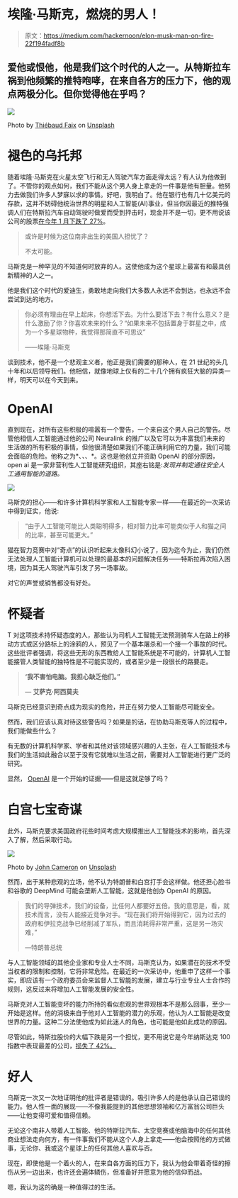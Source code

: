 # 埃隆·马斯克，燃烧的男人！

> 原文：<https://medium.com/hackernoon/elon-musk-man-on-fire-22f194fadf8b>

## 爱他或恨他，他是我们这个时代的人之一。从特斯拉车祸到他频繁的推特咆哮，在来自各方的压力下，他的观点两极分化。但你觉得他在乎吗？

![](img/56861420d0a048d13877fc12eeedd44a.png)

Photo by [Thiébaud Faix](https://unsplash.com/@thifalin?utm_source=unsplash&utm_medium=referral&utm_content=creditCopyText) on [Unsplash](https://unsplash.com/?utm_source=unsplash&utm_medium=referral&utm_content=creditCopyText)

# 褪色的乌托邦

随着埃隆·马斯克在火星太空飞行和无人驾驶汽车方面走得太远？有人认为他做到了。不管你的观点如何，我们不能从这个男人身上拿走的一件事是他有胆量。他努力去做我们许多人梦寐以求的事情。好吧，我明白了。他在银行也有几十亿美元的存款，这并不妨碍他统治世界的明星和人工智能(AI)事业，但当你因最近的推特强调人们在特斯拉汽车自动驾驶时做爱而受到抨击时，现金并不是一切，更不用说该公司的股票[在今年 1 月下跌了 27%](https://www.businessinsider.com/teslas-stock-may-drop-another-27-selloff-jpmorgan-2019-1?r=US&IR=T)。

> 或许是时候为这位南非出生的美国人担忧了？
> 
> 不太可能。

马斯克是一种罕见的不知道何时放弃的人。这使他成为这个星球上最富有和最具创新精神的人之一。

他是我们这个时代的爱迪生，勇敢地走向我们大多数人永远不会到达，也永远不会尝试到达的地方。

> 你必须有理由在早上起床，你想活下去。为什么要活下去？有什么意义？是什么激励了你？你喜欢未来的什么？“如果未来不包括置身于群星之中，成为一个多星球物种，我觉得那简直不可思议”
> 
> ——埃隆·马斯克

谈到技术，他不是一个悲观主义者，他正是我们需要的那种人，在 21 世纪的头几十年和以后领导我们。他相信，就像地球上仅有的二十几个拥有疯狂大脑的异类一样，明天可以在今天到来。

# OpenAI

直到现在，对所有这些积极的喧嚣有一个警告，一个来自这个男人自己的警告。尽管他相信人工智能通过他的公司 Neuralink 的推广以及它可以为丰富我们未来的生活做的所有积极的事情，但他很清楚如果我们不能正确利用它的力量，我们可能会面临的危险。他称之为*、*、*、*。这也是他创立并资助 OpenAI 的部分原因，open ai 是一家非营利性人工智能研究组织，其座右铭是:*发现并制定通往安全人工通用智能的道路。*

![](img/8541129cd335ca24f678b6f4b0f76cbb.png)

马斯克的担心——和许多计算机科学家和人工智能专家一样——在最近的一次采访中得到证实，他说:

> “由于人工智能可能比人类聪明得多，相对智力比率可能类似于人和猫之间的比率，甚至可能更大。”

猫在智力竞赛中对“奇点”的认识听起来太像科幻小说了，因为迄今为止，我们仍然无法处理人工智能计算机可以处理的最基本的问题解决任务——特斯拉再次陷入困境，因为其无人驾驶汽车引发了另一场事故。

对它的声誉或销售都没有好处。

# 怀疑者

T 对这项技术持怀疑态度的人，那些认为司机人工智能无法预测骑车人在路上的移动方式或区分路标上的涂鸦的人，预见了一个基本屠杀和一个接一个事故的时代。这些批评者强调，将这些无形的东西教给人工智能系统是不可能的，计算机人工智能接管人类智能的独特性是不可能实现的，或者至少是一段很长的路要走。

> **‘我不害怕电脑。我担心缺乏他们。”**
> 
> — **艾萨克·阿西莫夫**

马斯克已经意识到奇点成为现实的危险，并正在努力使人工智能尽可能安全。

然而，我们应该认真对待这些警告吗？如果是的话，在协助马斯克等人的过程中，我们能做些什么？

有无数的计算机科学家、学者和其他对该领域感兴趣的人主张，在人工智能技术与我们的生活如此融合以至于没有它就难以生活之前，需要对人工智能进行更广泛的研究。

显然， [OpenAI](https://openai.com/about/) 是一个开始的证据——但是这就足够了吗？

# 白宫七宝奇谋

此外，马斯克要求美国政府花些时间考虑大规模推出人工智能技术的影响，首先深入了解，然后采取行动。

![](img/d2d321ec79a77f0d37318f631fcf9e0c.png)

Photo by [John Cameron](https://unsplash.com/@john_cameron?utm_source=unsplash&utm_medium=referral&utm_content=creditCopyText) on [Unsplash](https://unsplash.com/search/photos/trump?utm_source=unsplash&utm_medium=referral&utm_content=creditCopyText)

然而，出于某种悲观的立场，他不认为特朗普和白宫打手会这样做。他还担心脸书和谷歌的 DeepMind 可能会垄断人工智能，这就是他创办 OpenAI 的原因。

> 我们的导弹技术，我们的设备，比任何人都要好五倍。我的意思是，看，就技术而言，没有人能接近竞争对手。“现在我们将开始得到它，因为过去的政府和伊拉克战争已经削减了军队，而且消耗得非常严重，这是另一场灾难，”
> 
> —特朗普总统

与人工智能领域的其他企业家和专业人士不同，马斯克认为，如果潜在的技术不受当权者的限制和控制，它将非常危险。在最近的一次采访中，他重申了这样一个事实，即应该有一个政府委员会来监督人工智能的发展，建立与行业专业人士合作的规则，这反过来将增加人工智能发展的安全性。

马斯克对人工智能变坏的能力所持的看似悲观的世界观根本不是那么回事，至少一开始是这样。他的消极来自于他对人工智能的潜力的乐观，他认为人工智能是改变世界的力量。这种二分法使他成为如此迷人的角色，也可能是他如此成功的原因。

尽管如此，特斯拉股价的大幅下跌是另一个担忧，更不用说它是今年纳斯达克 100 指数中表现最差的公司，[损失了 42%。](https://markets.businessinsider.com/news/stocks/tesla-stock-price-stats-put-stock-plunge-into-perspective-2019-5-1028228512#tesla-just-snapped-its-longest-losing-streak-since-august-20181)

# 好人

乌斯克一次又一次地证明他的批评者是错误的。吸引许多人的是他承认自己错误的能力。他人性一面的展现——不像我能提到的其他思想领袖和亿万富翁公司巨头——让他变得可爱和值得信赖。

无论这个南非人带着人工智能、他的特斯拉汽车、太空竞赛或他脑海中的任何其他商业想法走向何方，有一件事我们不能从这个人身上拿走——他会按照他的方式做事，无论你、我或这个星球上的任何其他人喜欢与否。

现在，即使他是一个着火的人，在来自各方面的压力下，我认为他会带着奇怪的擦伤从另一边出来，也许还会遍体鳞伤，但准备好并愿意为他的信仰而战。

嗯，我认为这的确是一种值得过的生活。